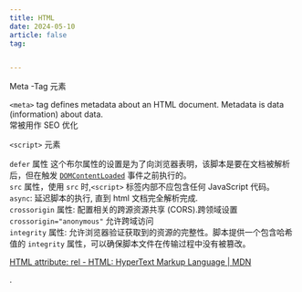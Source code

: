 ```yaml
---
title: HTML
date: 2024-05-10
article: false
tag:


---
```


Meta -Tag 元素  
  
`<meta>` tag defines metadata about an HTML document. Metadata is data (information) about data.  
常被用作 SEO 优化  


`<script>` 元素  
  
`defer` 属性 这个布尔属性的设置是为了向浏览器表明，该脚本是要在文档被解析后，但在触发 [`DOMContentLoaded`](https://developer.mozilla.org/zh-CN/docs/Web/API/Document/DOMContentLoaded_event "DOMContentLoaded") 事件之前执行的。  
`src` 属性，使用 `src` 时,`<script>` 标签内部不应包含任何 JavaScript 代码。  
`async`: 延迟脚本的执行, 直到 html 文档完全解析完成.  
`crossorigin` 属性: 配置相关的跨源资源共享 (CORS).跨领域设置 `crossorigin="anonymous"` 允许跨域访问  
`integrity` 属性: 允许浏览器验证获取到的资源的完整性。脚本提供一个包含哈希值的 `integrity` 属性，可以确保脚本文件在传输过程中没有被篡改。  


[HTML attribute: rel - HTML: HyperText Markup Language | MDN](https://developer.mozilla.org/en-US/docs/Web/HTML/Attributes/rel)  
  
.



